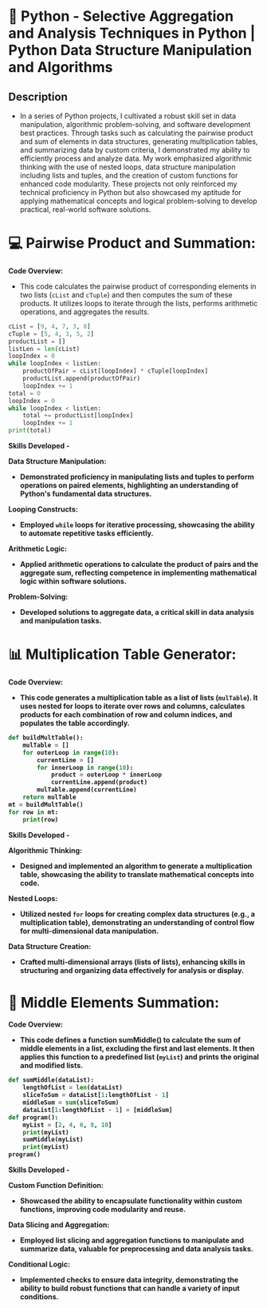 # 🐍 Python - Selective Aggregation and Analysis Techniques in Python | Python Data Structure Manipulation and Algorithms

## Description 
- In a series of Python projects, I cultivated a robust skill set in data manipulation, algorithmic problem-solving, and software development best practices. Through tasks such as calculating the pairwise product and sum of elements in data structures, generating multiplication tables, and summarizing data by custom criteria, I demonstrated my ability to efficiently process and analyze data. My work emphasized algorithmic thinking with the use of nested loops, data structure manipulation including lists and tuples, and the creation of custom functions for enhanced code modularity. These projects not only reinforced my technical proficiency in Python but also showcased my aptitude for applying mathematical concepts and logical problem-solving to develop practical, real-world software solutions.

# 💻 Pairwise Product and Summation:

<b> Code Overview: </b>
- This code calculates the pairwise product of corresponding elements in two lists (`cList` and `cTuple`) and then computes the sum of these products. It utilizes loops to iterate through the lists, performs arithmetic operations, and aggregates the results.

```python
cList = [9, 4, 7, 3, 8]
cTuple = [5, 4, 3, 5, 2]
productList = []
listLen = len(cList)
loopIndex = 0
while loopIndex < listLen:
    productOfPair = cList[loopIndex] * cTuple[loopIndex]
    productList.append(productOfPair)
    loopIndex += 1
total = 0 
loopIndex = 0 
while loopIndex < listLen:
    total += productList[loopIndex]
    loopIndex += 1
print(total)
```

<b> Skills Developed - <b/>

Data Structure Manipulation: 
- Demonstrated proficiency in manipulating lists and tuples to perform operations on paired elements, highlighting an understanding of Python's fundamental data structures.
  
Looping Constructs: 
- Employed `while` loops for iterative processing, showcasing the ability to automate repetitive tasks efficiently.
  
Arithmetic Logic: 
- Applied arithmetic operations to calculate the product of pairs and the aggregate sum, reflecting competence in implementing mathematical logic within software solutions.
  
Problem-Solving: 
- Developed solutions to aggregate data, a critical skill in data analysis and manipulation tasks.

# 📊 Multiplication Table Generator:

<b> Code Overview: </b>
- This code generates a multiplication table as a list of lists (`mulTable`). It uses nested for loops to iterate over rows and columns, calculates products for each combination of row and column indices, and populates the table accordingly.

```python
def buildMultTable():
    mulTable = []
    for outerLoop in range(10):
        currentLine = []
        for innerLoop in range(10):
            product = outerLoop * innerLoop
            currentLine.append(product)
        mulTable.append(currentLine)
    return mulTable
mt = buildMultTable()
for row in mt:
    print(row)
```

<b> Skills Developed - <b/>

Algorithmic Thinking: 
- Designed and implemented an algorithm to generate a multiplication table, showcasing the ability to translate mathematical concepts into code.
  
Nested Loops: 
- Utilized nested `for` loops for creating complex data structures (e.g., a multiplication table), demonstrating an understanding of control flow for multi-dimensional data manipulation.
  
Data Structure Creation: 
- Crafted multi-dimensional arrays (lists of lists), enhancing skills in structuring and organizing data effectively for analysis or display.

# 🌱 Middle Elements Summation:

<b> Code Overview: </b>
- This code defines a function sumMiddle() to calculate the sum of middle elements in a list, excluding the first and last elements. It then applies this function to a predefined list (`myList`) and prints the original and modified lists.

```python
def sumMiddle(dataList):
    lengthOfList = len(dataList)
    sliceToSum = dataList[1:lengthOfList - 1]
    middleSum = sum(sliceToSum)
    dataList[1:lengthOfList - 1] = [middleSum]
def program():
    myList = [2, 4, 6, 8, 10]
    print(myList)
    sumMiddle(myList)
    print(myList)
program()
```

<b> Skills Developed - <b/>

Custom Function Definition: 
- Showcased the ability to encapsulate functionality within custom functions, improving code modularity and reuse.
  
Data Slicing and Aggregation: 
- Employed list slicing and aggregation functions to manipulate and summarize data, valuable for preprocessing and data analysis tasks.
  
Conditional Logic: 
- Implemented checks to ensure data integrity, demonstrating the ability to build robust functions that can handle a variety of input conditions.
